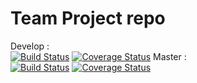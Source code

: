 # Team Project repo

Develop : <br>
[![Build Status](https://app.travis-ci.com/gcivil-nyu-org/INET-Team-3-F2022.svg?branch=develop)](https://app.travis-ci.com/gcivil-nyu-org/INET-Team-3-F2022.svg?branch=develop)
[![Coverage Status](https://coveralls.io/repos/github/gcivil-nyu-org/INET-Team-3-F2022/badge.svg)](https://coveralls.io/github/gcivil-nyu-org/INET-Team-3-F2022)
Master : <br>
[![Build Status](https://app.travis-ci.com/gcivil-nyu-org/INET-Team-3-F2022.svg?branch=master)](https://app.travis-ci.com/gcivil-nyu-org/INET-Team-3-F2022)
[![Coverage Status](https://coveralls.io/repos/github/gcivil-nyu-org/INET-Team-3-F2022/badge.svg?branch=master)](https://coveralls.io/github/gcivil-nyu-org/INET-Team-3-F2022?branch=master)
